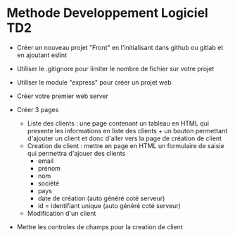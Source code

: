 # Methode Developpement Logiciel TD2

- Créer un nouveau projet "Front" en l'initialisant dans github ou gitlab et en ajoutant 
eslint
- Utiliser le .gitignore pour limiter le nombre de fichier sur votre projet

- Utiliser le module "express" pour créer un projet web

- Créer votre premier web server

- Créer 3 pages
    - Liste des clients : 
        une page contenant un tableau en HTML qui presente les informations en liste des clients + 
        un bouton permettant d'ajouter un client et donc d'aller vers la page de création de client
    - Creation de client : mettre en page en HTML un formulaire de saisie qui permettra d'ajouer des clients
        - email
        - prénom
        - nom
        - société
        - pays
        - date de création (auto généré coté serveur)
        - id = identifiant unique (auto généré coté serveur)
    - Modification d'un client

- Mettre les controles de champs pour la creation de client
